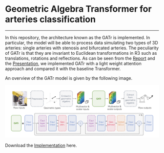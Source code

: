 # Geometric Algebra Transformer for arteries classification

---


In this repository, the architecture known as the GATr is implemented. In particular, the model will be able to process data simulating two types of 3D arteries: single arteries with stenosis and bifurcated arteries. The peculiarity of GATr is that they are invariant to Euclidean transformations in R3 such as translations, rotations and reflections. As can be seen from the [Report](https://github.com/msilver22/GATr_arteries_classification/blob/main/report.pdf) and the [Presentation](https://github.com/msilver22/GATr_arteries_classification/blob/main/GATr_Sapienza_Presentation.pdf), we implemented GATr with a light weight attention approach and compared it with the baseline Transformer. 

An overview of the GATr model is given by the following image.


![Architecture](https://github.com/msilver22/GATr_arteries_classification/blob/main/photos/gatr_architecture2.png)


Download the [Implementation](https://github.com/msilver22/GATr_arteries_classification/blob/main/LightWeight_GATr.ipynb) here.
